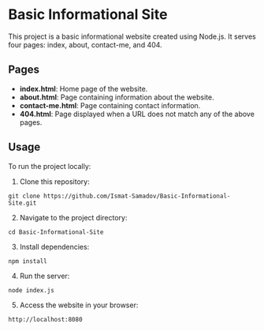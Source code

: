 # Basic Informational Site

This project is a basic informational website created using Node.js. It serves four pages: index, about, contact-me, and 404.

## Pages

- **index.html**: Home page of the website.
- **about.html**: Page containing information about the website.
- **contact-me.html**: Page containing contact information.
- **404.html**: Page displayed when a URL does not match any of the above pages.

## Usage

To run the project locally:

1. Clone this repository:

```
git clone https://github.com/Ismat-Samadov/Basic-Informational-Site.git
```

2. Navigate to the project directory:

```
cd Basic-Informational-Site
```

3. Install dependencies:

```
npm install
```

4. Run the server:

```
node index.js
```

5. Access the website in your browser:

```
http://localhost:8080
```
